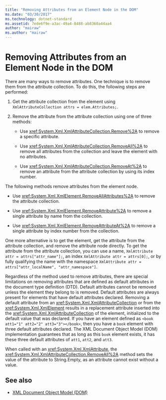 ```yaml
---
title: "Removing Attributes from an Element Node in the DOM"
ms.date: "03/30/2017"
ms.technology: dotnet-standard
ms.assetid: 7ede6f9e-a3ac-49a4-8488-ab8360a44aa4
author: "mairaw"
ms.author: "mairaw"
---
```

# Removing Attributes from an Element Node in the DOM
There are many ways to remove attributes. One technique is to remove them from the attribute collection. To do this, the following steps are performed:  
  
1.  Get the attribute collection from the element using `XmlAttributeCollection attrs = elem.Attributes;`.  
  
2.  Remove the attribute from the attribute collection using one of three methods:  
  
    -   Use <xref:System.Xml.XmlAttributeCollection.Remove%2A> to remove a specific attribute.  
  
    -   Use <xref:System.Xml.XmlAttributeCollection.RemoveAll%2A> to remove all attributes from the collection and leave the element with no attributes.  
  
    -   Use <xref:System.Xml.XmlAttributeCollection.RemoveAt%2A> to remove an attribute from the attribute collection by using its index number.  
  
 The following methods remove attributes from the element node.  
  
-   Use <xref:System.Xml.XmlElement.RemoveAllAttributes%2A> to remove the attribute collection.  
  
-   Use <xref:System.Xml.XmlElement.RemoveAttribute%2A> to remove a single attribute by name from the collection.  
  
-   Use <xref:System.Xml.XmlElement.RemoveAttributeAt%2A> to remove a single attribute by index number from the collection.  
  
 One more alternative is to get the element, get the attribute from the attribute collection, and remove the attribute node directly. To get the attribute from the attribute collection, you can use a name, `XmlAttribute attr = attrs["attr_name"];`, an index `XmlAttribute attr = attrs[0];`, or by fully qualifying the name with the namespace `XmlAttribute attr = attrs["attr_localName", "attr_namespace"]`.  
  
 Regardless of the method used to remove attributes, there are special limitations on removing attributes that are defined as default attributes in the document type definition (DTD). Default attributes cannot be removed unless the element they belong to is removed. Default attributes are always present for elements that have default attributes declared. Removing a default attribute from an <xref:System.Xml.XmlAttributeCollection> or from the <xref:System.Xml.XmlElement> results in a replacement attribute inserted into the <xref:System.Xml.XmlAttributeCollection> of the element, initialized to the default value that was declared. If you have an element defined as `<book att1="1" att2="2" att3="3"></book>`, then you have a `book` element with three default attributes declared. The XML Document Object Model (DOM) implementation guarantees that as long as this `book` element exists, it has these three default attributes of `att1`, `att2`, and `att3`.  
  
 When called with an <xref:System.Xml.XmlAttribute>, the <xref:System.Xml.XmlAttributeCollection.RemoveAll%2A> method sets the value of the attribute to String.Empty, as an attribute cannot exist without a value.  
  
## See also

- [XML Document Object Model (DOM)](../../../../docs/standard/data/xml/xml-document-object-model-dom.md)
